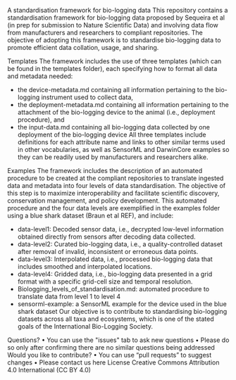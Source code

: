 A standardisation framework for bio-logging data
This repository contains a standardisation framework for bio-logging data proposed by Sequeira et al   (in prep for submission to Nature Scientific Data) and involving data flow from manufacturers and researchers to compliant repositories. The objective of adopting this framework is to standardise bio-logging data to promote efficient data collation, usage, and sharing.

Templates
The framework includes the use of three templates (which can be found in the templates folder), each specifying how to format all data and metadata needed:
-	the device-metadata.md containing all information pertaining to the bio-logging instrument used to collect data,
-	the deployment-metadata.md containing all information pertaining to the attachment of the bio-logging device to the animal (i.e., deployment procedure), and
-	the input-data.md containing all bio-logging data collected by one deployment of the bio-logging device
All three templates include definitions for each attribute name and links to other similar terms used in other vocabularies, as well as SensorML and DarwinCore examples so they can be readily used by manufacturers and researchers alike.

Examples
The framework includes the description of an automated procedure to be created at the compliant repositories to translate ingested data and metadata into four levels of data standardisation. The objective of this step is to maximize interoperability and facilitate scientific discovery, conservation management, and policy development.
This automated procedure and the four data levels are exemplified in the examples folder using a blue shark dataset (Braun et al REF), and include:
-	data-level1: Decoded sensor data, i.e., decrypted low-level information obtained directly from sensors after decoding data collected.
-	data-level2: Curated bio-logging data, i.e., a quality-controlled dataset after removal of invalid, inconsistent or erroneous data points.
-	data-level3: Interpolated data, i.e., processed bio-logging data that includes smoothed and interpolated locations.
-	data-level4: Gridded data, i.e., bio-logging data presented in a grid format with a specific grid-cell size and temporal resolution.
-	Biologging_levels_of_standardisation.md: automated procedure to translate data from level 1 to level 4
-	sensorml-example: a SensorML example for the device used in the blue shark dataset
Our objective is to contribute to standardising bio-logging datasets across all taxa and ecosystems, which is one of the stated goals of the International Bio-Logging Society.

Questions?
•	You can use the "issues" tab to ask new questions
•	Please do so only after confirming there are no similar questions being addressed
Would you like to contribute?
•	You can use “pull requests” to suggest changes
•	Please contact us here
License
Creative Commons Attribution 4.0 International (CC BY 4.0)
